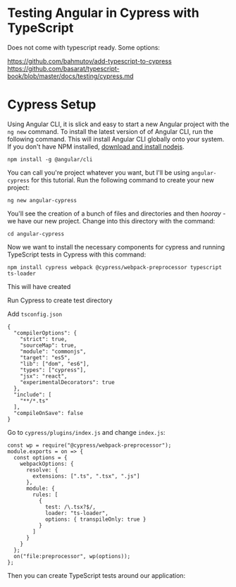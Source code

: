 # Testing Angular in Cypress with TypeScript

Does not come with typescript ready. Some options:

https://github.com/bahmutov/add-typescript-to-cypress
https://github.com/basarat/typescript-book/blob/master/docs/testing/cypress.md

# Cypress Setup

Using Angular CLI, it is slick and easy to start a new Angular project with the `ng new` command. To install the latest version of of Angular CLI, run the following command. This will install Angular CLI globally onto your system. If you don't have NPM installed, [download and install nodejs](https://nodejs.org/en/download/).

```
npm install -g @angular/cli
```

You can call you're project whatever you want, but I'll be using `angular-cypress` for this tutorial. Run the following command to create your new project:

```
ng new angular-cypress
```

You'll see the creation of a bunch of files and directories and then _hooray_ - we have our new project. Change into this directory with the command:

```
cd angular-cypress
```

Now we want to install the necessary components for cypress and running TypeScript tests in Cypress with this command:

```
npm install cypress webpack @cypress/webpack-preprocessor typescript ts-loader
```

This will have created

Run Cypress to create test directory

Add `tsconfig.json`

```
{
  "compilerOptions": {
    "strict": true,
    "sourceMap": true,
    "module": "commonjs",
    "target": "es5",
    "lib": ["dom", "es6"],
    "types": ["cypress"],
    "jsx": "react",
    "experimentalDecorators": true
  },
  "include": [
    "**/*.ts"
  ],
  "compileOnSave": false
}
```

Go to `cypress/plugins/index.js` and change `index.js`:

```
const wp = require("@cypress/webpack-preprocessor");
module.exports = on => {
  const options = {
    webpackOptions: {
      resolve: {
        extensions: [".ts", ".tsx", ".js"]
      },
      module: {
        rules: [
          {
            test: /\.tsx?$/,
            loader: "ts-loader",
            options: { transpileOnly: true }
          }
        ]
      }
    }
  };
  on("file:preprocessor", wp(options));
};
```

Then you can create TypeScript tests around our application:

